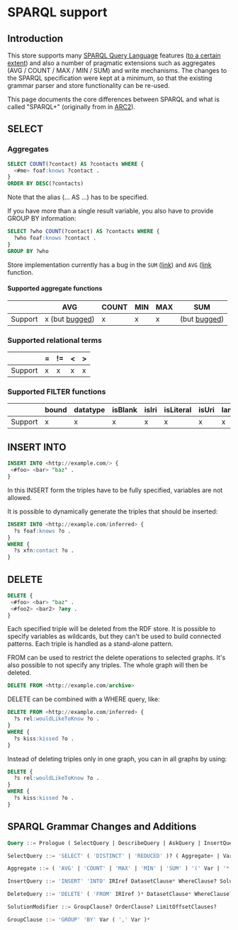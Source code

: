 # SPARQL support

## Introduction

This store supports many [SPARQL Query Language](http://www.w3.org/TR/rdf-sparql-query/) features ([to a certain extent](http://www.w3.org/2001/sw/DataAccess/tests/implementations)) and also a number of pragmatic extensions such as aggregates (AVG / COUNT / MAX / MIN / SUM) and write mechanisms.
The changes to the SPARQL specification were kept at a minimum, so that the existing grammar parser and store functionality can be re-used.

This page documents the core differences between SPARQL and what is called "SPARQL+" (originally from in [ARC2](https://github.com/semsol/ARC2)).

## SELECT

### Aggregates
```sql
SELECT COUNT(?contact) AS ?contacts WHERE {
  <#me> foaf:knows ?contact .
}
ORDER BY DESC(?contacts)
```
Note that the alias (... AS ...) has to be specified.


If you have more than a single result variable, you also have to provide GROUP BY information:
```sql
SELECT ?who COUNT(?contact) AS ?contacts WHERE {
  ?who foaf:knows ?contact .
}
GROUP BY ?who
```

Store implementation currently has a bug in the `SUM` ([link](https://github.com/sweetrdf/in-memory-store-sqlite/issues/3)) and `AVG` ([link](https://github.com/sweetrdf/in-memory-store-sqlite/issues/4) function.

#### Supported aggregate functions

|         | AVG                                                                           | COUNT | MIN | MAX | SUM                                                                         |
|---------|-------------------------------------------------------------------------------|-------|-----|-----|-----------------------------------------------------------------------------|
| Support | x (but [bugged](https://github.com/sweetrdf/in-memory-store-sqlite/issues/4)) | x     | x   | x   | (but [bugged](https://github.com/sweetrdf/in-memory-store-sqlite/issues/4)) |


### Supported relational terms

|         | = | != | < | > |
|---------|---|----|---|---|
| Support | x | x  | x | x |

### Supported FILTER functions

|         | bound | datatype | isBlank | isIri | isLiteral | isUri | lang | langMatches | regex | str |
|---------|-------|----------|---------|-------|-----------|-------|------|-------------|-------|-----|
| Support | x     | x        | x       | x     | x         | x     | x    | x           | x     | x   |

## INSERT INTO
```sql
INSERT INTO <http://example.com/> {
 <#foo> <bar> "baz" .
}
```
In this INSERT form the triples have to be fully specified, variables are not allowed.

It is possible to dynamically generate the triples that should be inserted:
```sql
INSERT INTO <http://example.com/inferred> {
  ?s foaf:knows ?o .
}
WHERE {
  ?s xfn:contact ?o .
}
```

## DELETE

```sql
DELETE {
 <#foo> <bar> "baz" .
 <#foo2> <bar2> ?any .
}
```
Each specified triple will be deleted from the RDF store. It is possible to specify variables as wildcards, but they can't be used to build connected patterns. Each triple is handled as a stand-alone pattern.


FROM can be used to restrict the delete operations to selected graphs. It's also possible to not specify any triples. The whole graph will then be deleted.
```sql
DELETE FROM <http://example.com/archive>
```

DELETE can be combined with a WHERE query, like:

```sql
DELETE FROM <http://example.com/inferred> {
  ?s rel:wouldLikeToKnow ?o .
}
WHERE {
  ?s kiss:kissed ?o .
}
```

Instead of deleting triples only in one graph, you can in all graphs by using:

```sql
DELETE {
  ?s rel:wouldLikeToKnow ?o .
}
WHERE {
  ?s kiss:kissed ?o .
}
```

## SPARQL Grammar Changes and Additions
```sql
Query ::= Prologue ( SelectQuery | DescribeQuery | AskQuery | InsertQuery | DeleteQuery )

SelectQuery ::= 'SELECT' ( 'DISTINCT' | 'REDUCED' )? ( Aggregate+ | Var+ | '*' ) DatasetClause* WhereClause SolutionModifier

Aggregate ::= ( 'AVG' | 'COUNT' | 'MAX' | 'MIN' | 'SUM' ) '(' Var | '*' ')' 'AS' Var

InsertQuery ::= 'INSERT' 'INTO' IRIref DatasetClause* WhereClause? SolutionModifier

DeleteQuery ::= 'DELETE' ( 'FROM' IRIref )* DatasetClause* WhereClause? SolutionModifier

SolutionModifier ::= GroupClause? OrderClause? LimitOffsetClauses?

GroupClause ::= 'GROUP' 'BY' Var ( ',' Var )*
```
